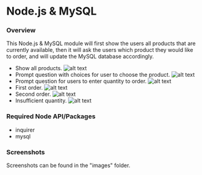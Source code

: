 # Node.js & MySQL

### Overview
This Node.js & MySQL module will first show the users all products that are currently available, then it will ask the users which product they would like to order, and will update the MySQL database accordingly.
  * Show all products.
    ![alt text](https://github.com/huyy49/nodemysql/blob/master/images/select_all_products.png)
  * Prompt question with choices for user to choose the product.
    ![alt text](https://github.com/huyy49/nodemysql/blob/master/images/select_all_products.png)
  * Prompt question for users to enter quantity to order.
    ![alt text](https://github.com/huyy49/nodemysql/blob/master/images/order_quantity.png)
  * First order.
    ![alt text](https://github.com/huyy49/nodemysql/blob/master/images/order_first.png)
  * Second order.
    ![alt text](https://github.com/huyy49/nodemysql/blob/master/images/order_second.png)
  * Insufficient quantity.
    ![alt text](https://github.com/huyy49/nodemysql/blob/master/images/insufficient_quantity.png)

### Required Node API/Packages
  * inquirer
  * mysql

### Screenshots
Screenshots can be found in the "images" folder.
